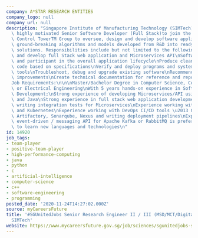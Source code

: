 ```yaml
---
company: A*STAR RESEARCH ENTITIES
company_logo: null
company_url: null
description: "Singapore Institute of Manufacturing Technology (SIMTech) is seeking\
  \ highly motivated Senior Software Developer (Full Stack)to join the Manufacturing\
  \ Control TowerTM Group to oversee, design and develop software applications, turning\
  \ ground-breaking algorithms and models developed from R&D into ready-to-use software\
  \ solutions. Responsibilities include but not limited to the following:\n\nDesign\
  \ and develop full Stack web application and Microservices API\nSoftware Integration\
  \ and participant in the overall application lifecycle\nProduce clean, efficient\
  \ code based on specifications\nVerify and deploy programs and systems using CI/CD\
  \ tools\nTroubleshoot, debug and upgrade existing software\nRecommend and execute\
  \ improvements\nCreate technical documentation for reference and reporting\n\n\n\
  Job Requirements:\n\n\nMaster/Bachelor Degree in Computer Science, Computer Engineer\
  \ or Electrical Engineering\nWith 5 years hands-on experience in Software Application\
  \ Development;\nStrong experience of developing Microservices/API using C#, .NET\
  \ and Java\nStrong experience in full stack web application development\nExperience\
  \ writing integration tests for Microservices\nExperience working with Docker containers\
  \ and Kubernetes\nExperience working with DevOps CI/CD tools \u2013 Git, Jenkins,\
  \ Artifactory, Sonarqube, Nexus and writing deployment pipelines\nExperience building\
  \ event-driven / messaging API for Apache Kafka or RabbitMQ is preferred\nAbility\
  \ to learn new languages and technologies\n"
id: 14920
job_tags:
- team-player
- positive-team-player
- high-performance-computing
- java
- python
- c
- artificial-intelligence
- computer-science
- c++
- software-engineering
- programming
posted_date: '2020-11-24T14:27:02.000Z'
source: myCareersFuture
title: '#SGUnitedJobs Senior Research Engineer II / III (MSD/MCT/Digitalisation),
  SIMTech'
website: https://www.mycareersfuture.gov.sg/job/sciences/sgunitedjobs-senior-research-engineer-ii-iii-simtech-astar-research-entities-66c209a0ebbf62480b5745c429a1cd48
---
```

